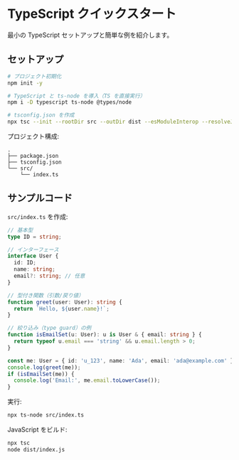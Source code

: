 # TypeScript クイックスタート

最小の TypeScript セットアップと簡単な例を紹介します。

## セットアップ

```bash
# プロジェクト初期化
npm init -y

# TypeScript と ts-node を導入（TS を直接実行）
npm i -D typescript ts-node @types/node

# tsconfig.json を作成
npx tsc --init --rootDir src --outDir dist --esModuleInterop --resolveJsonModule --strict
```

プロジェクト構成:

```text
.
├── package.json
├── tsconfig.json
└── src/
    └── index.ts
```

## サンプルコード

`src/index.ts` を作成:

```ts
// 基本型
type ID = string;

// インターフェース
interface User {
  id: ID;
  name: string;
  email?: string; // 任意
}

// 型付き関数（引数/戻り値）
function greet(user: User): string {
  return `Hello, ${user.name}!`;
}

// 絞り込み（type guard）の例
function isEmailSet(u: User): u is User & { email: string } {
  return typeof u.email === 'string' && u.email.length > 0;
}

const me: User = { id: 'u_123', name: 'Ada', email: 'ada@example.com' };
console.log(greet(me));
if (isEmailSet(me)) {
  console.log('Email:', me.email.toLowerCase());
}
```

実行:

```bash
npx ts-node src/index.ts
```

JavaScript をビルド:

```bash
npx tsc
node dist/index.js
```

